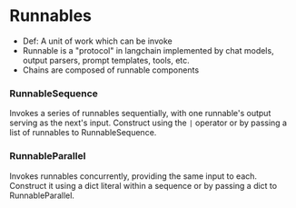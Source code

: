 # Runnables
- Def: A unit of work which can be invoke
- Runnable is a "protocol" in langchain implemented by chat models, output parsers, prompt templates, tools, etc.
- Chains are composed of runnable components

### RunnableSequence 
Invokes a series of runnables sequentially, with one runnable's
output serving as the next's input. Construct using the `|` operator or by
passing a list of runnables to RunnableSequence.

### RunnableParallel 
Invokes runnables concurrently, providing the same input
to each. Construct it using a dict literal within a sequence or by passing a
dict to RunnableParallel.